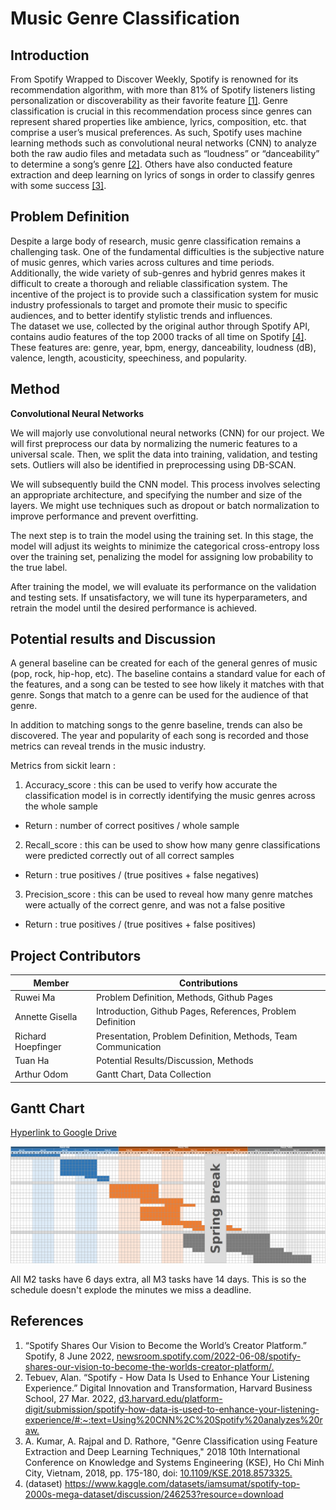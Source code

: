 # Music Genre Classification
## Introduction  
  From Spotify Wrapped to Discover Weekly, Spotify is renowned for its recommendation algorithm, with more than 81% of Spotify listeners listing personalization or discoverability as their favorite feature [[1]](#references). Genre classification is crucial in this recommendation process since genres can represent shared properties like ambience, lyrics, composition, etc. that comprise a user’s musical preferences. As such, Spotify uses machine learning methods such as convolutional neural networks (CNN) to analyze both the raw audio files and metadata such as “loudness” or “danceability” to determine a song’s genre [[2]](#references). Others have also conducted feature extraction and deep learning on lyrics of songs in order to classify genres with some success [[3]](#references).

## Problem Definition  
  Despite a large body of research, music genre classification remains a challenging task. One of the fundamental difficulties is the subjective nature of music genres, which varies across cultures and time periods. Additionally, the wide variety of sub-genres and hybrid genres makes it difficult to create a thorough and reliable classification system. 
  The incentive of the project is to provide such a classification system for music industry professionals to target and promote their music to specific audiences, and to better identify stylistic trends and influences.  
  The dataset we use, collected by the original author through Spotify API, contains audio features of the top 2000 tracks of all time on Spotify [[4]](#references). These features are: genre, year, bpm, energy, danceability, loudness (dB), valence, length, acousticity, speechiness, and popularity.

## Method  

**Convolutional Neural Networks**  

We will majorly use convolutional neural networks (CNN) for our project. We will first preprocess our data by normalizing the numeric features to a universal scale. Then, we split the data into training, validation, and testing sets. Outliers will also be identified in preprocessing using DB-SCAN.

We will subsequently build the CNN model. This process involves selecting an appropriate architecture, and specifying the number and size of the layers. We might use techniques such as dropout or batch normalization to improve performance and prevent overfitting.

The next step is to train the model using the training set. In this stage, the model will adjust its weights to minimize the categorical cross-entropy loss over the training set, penalizing the model for assigning low probability to the true label.

After training the model, we will evaluate its performance on the validation and testing sets. If unsatisfactory, we will tune its hyperparameters, and retrain the model until the desired performance is achieved. 

## Potential results and Discussion

A general baseline can be created for each of the general genres of music (pop, rock, hip-hop, etc). The baseline contains a standard value for each of the features, and a song can be tested to see how likely it matches with that genre. Songs that match to a genre can be used for the audience of that genre. 

In addition to matching songs to the genre baseline, trends can also be discovered. The year and popularity of each song is recorded and those metrics can reveal trends in the music industry.


Metrics from sickit learn : 
1. Accuracy_score : this can be used to verify how accurate the classification model is in correctly identifying the music genres across the whole sample
- Return : number of correct positives / whole sample
2. Recall_score : this can be used to show how many genre classifications were predicted correctly out of all correct samples
- Return : true positives / (true positives + false negatives)
3. Precision_score : this can be used to reveal how many genre matches were actually of the correct genre, and was not a false positive
- Return : true positives / (true positives + false positives)


## Project Contributors

| Member | Contributions |
| --- | ----------- |
| Ruwei Ma | Problem Definition, Methods, Github Pages |
| Annette Gisella | Introduction, Github Pages, References, Problem Definition |
| Richard Hoepfinger | Presentation, Problem Definition, Methods, Team Communication |
| Tuan Ha | Potential Results/Discussion, Methods |
| Arthur Odom | Gantt Chart, Data Collection |

## Gantt Chart

[Hyperlink to Google Drive](https://docs.google.com/spreadsheets/d/1l8K8Aj34vmP7cY6OAWpWX1UIrCkKELlk/edit?usp=sharing&ouid=110632432805448997773&rtpof=true&sd=true)

![Screenshot of Gaant Chartchart for those who don't like links](/gaantChartScreenshot.png "A screenshot for your convenience")

All M2 tasks have 6 days extra, all M3 tasks have 14 days. This is so the schedule doesn't explode the minutes we miss a deadline.

## References
1.  “Spotify Shares Our Vision to Become the World’s Creator Platform.” Spotify, 8 June 2022, [newsroom.spotify.com/2022-06-08/spotify-shares-our-vision-to-become-the-worlds-creator-platform/.](https://newsroom.spotify.com/2022-06-08/spotify-shares-our-vision-to-become-the-worlds-creator-platform/)
2.  Tebuev, Alan. “Spotify - How Data Is Used to Enhance Your Listening Experience.” Digital Innovation and Transformation, Harvard Business School, 27 Mar. 2022, [d3.harvard.edu/platform-digit/submission/spotify-how-data-is-used-to-enhance-your-listening-experience/#:~:text=Using%20CNN%2C%20Spotify%20analyzes%20raw.](https://d3.harvard.edu/platform-digit/submission/spotify-how-data-is-used-to-enhance-your-listening-experience/#:~:text=Using%20CNN%2C%20Spotify%20analyzes%20raw,further%20optimize%20its%20recommendation%20engine)  
3.  A. Kumar, A. Rajpal and D. Rathore, "Genre Classification using Feature Extraction and Deep Learning Techniques," 2018 10th International Conference on Knowledge and Systems Engineering (KSE), Ho Chi Minh City, Vietnam, 2018, pp. 175-180, doi: [10.1109/KSE.2018.8573325.](https://ieeexplore.ieee.org/document/8573325)
4. (dataset) https://www.kaggle.com/datasets/iamsumat/spotify-top-2000s-mega-dataset/discussion/246253?resource=download
